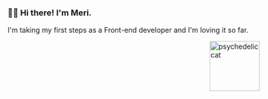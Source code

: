 ### 👋🏽 Hi there! I'm Meri.

I'm taking my first steps as a Front-end developer and I'm loving it so far. 

<img src="https://media.giphy.com/media/GGE9CDsizAqu4/giphy.gif" alt="psychedelic cat" align="right" style="width:100px;"/>

<!--
**merilaclau/merilaclau** is a ✨ _special_ ✨ repository because its `README.md` (this file) appears on your GitHub profile.

Here are some ideas to get you started:

- 🔭 I’m currently working on ...
- 🌱 I’m currently learning ...
- 👯 I’m looking to collaborate on ...
- 🤔 I’m looking for help with ...
- 💬 Ask me about ...
- 📫 How to reach me: ...
- 😄 Pronouns: ...
- ⚡ Fun fact: ...

-->
